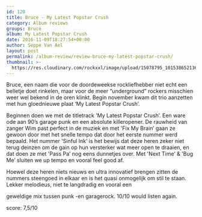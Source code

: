 ```yaml
---
id: 120
title: Bruce - My Latest Popstar Crush
category: Album reviews
groups: Bruce
album: My Latest Popstar Crush
date: 2016-11-09T18:27:54+00:00
author: Seppe Van Ael
layout: post
permalink: /album-review/review-bruce-my-latest-popstar-crush/
thumbnail: >-
  https://res.cloudinary.com/rockxxl/image/upload/15078795_10153865213682397_1951453074503664656_n.jpg
---
```

Bruce, een naam die voor de doordeweekse rockliefhebber niet echt een belletje doet rinkelen, maar voor de meer “underground” rockers misschien weer wel bekend in de oren klinkt. Begin november kwam dit trio aanzetten met hun gloednieuwe plaat ‘My Latest Popstar Crush’.

Beginnen doen we met de titletrack 'My Latest Popstar Crush’. Een ware ode aan 90’s garage punk en een absolute killeropener. De rauwheid van zanger Wim past perfect in de muziek en met 'Fix My Brain’ gaan ze gewoon door met het snelle tempo dat door het eerste nummer werd bepaald. Het nummer 'Sinful Ink’ is het bewijs dat deze heren zeker niet terug deinzen om de gain op hun versterker wat meer open te draaien, en dat doen ze met 'Pass Pa’ nog eens dunnetjes over. Met 'Next Time’ & 'Bug Me’ sluiten we up tempo en vooral feel good af.

Hoewel deze heren niets nieuws en ultra innovatief brengen zitten de nummers steengoed in elkaar en is het quasi onmogelijk om stil te staan. Lekker melodieus, niet te langdradig en vooral een
  
geweldige mix tussen punk -en garagerock. 10/10 would listen again.

score: 7,5/10
